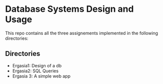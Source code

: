 # Database Systems Design and Usage

This repo contains all the three assignements implemented in the following directories:

## Directories

* Ergasia1: Design of a db
* Ergasia2: SQL Queries
* Ergasia 3: A simple web app